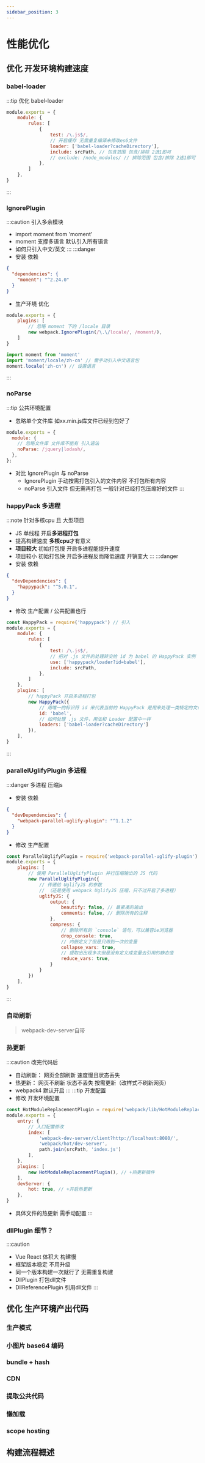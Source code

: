 ```yaml
---
sidebar_position: 3
---
```


# 性能优化
## 优化 开发环境构建速度

### babel-loader
:::tip 优化 babel-loader
```js title='webpack.dev.js' {6,7}
module.exports = {
    module: {
        rules: [
            {
                test: /\.js$/,
                // 开启缓存 无需重复编译未修改es6文件
                loader: ['babel-loader?cacheDirectory'], 
                include: srcPath, // 包含范围 包含/排除 2选1即可
                // exclude: /node_modules/ // 排除范围 包含/排除 2选1即可
            },
        ]
    },
}
```
:::

### IgnorePlugin
:::caution 引入多余模块
- import moment from 'moment'
- moment 支撑多语言 默认引入所有语言
- 如何只引入中文/英文
:::
:::danger
- 安装 依赖
```json title='package.json' {2,3}
{
  "dependencies": {
    "moment": "^2.24.0"
  }
}
```
- 生产环境 优化
```js title='webpack.prod.js'
module.exports = {
    plugins: [
        // 忽略 moment 下的 /locale 目录
        new webpack.IgnorePlugin(/\.\/locale/, /moment/),
    ]
}
```
```js title='xxx.js'
import moment from 'moment'
import 'moment/locale/zh-cn' // 需手动引入中文语言包
moment.locale('zh-cn') // 设置语言
```
:::

### noParse
:::tip 公共环境配置
- 忽略单个文件库 如xx.min.js库文件已经到包好了
```js title='webpack.common.js'
module.exports = {
  module: {
    // 忽略文件库 文件库不能有 引入语法
    noParse: /jquery|lodash/, 
  },
};
```
- 对比 IgnorePlugin 与 noParse
  - IgnorePlugin 手动按需打包引入的文件内容 不打包所有内容
  - noParse 引入文件 但无需再打包 一般针对已经打包压缩好的文件
:::

### happyPack 多进程
:::note 针对多核cpu 且 大型项目
- JS 单线程 开启**多进程打包**
- 提高构建速度 **多核cpu**才有意义
- **项目较大** 初始打包慢 开启多进程能提升速度
- 项目较小 初始打包快 开启多进程反而降低速度 开销变大
:::
:::danger
- 安装 依赖
```json title='package.json'
{
  "devDependencies": {
    "happypack": "^5.0.1",
  }
}
```
- 修改 生产配置 / 公共配置也行
```js title='webpack.prod.js' {1,7,8,14-20}
const HappyPack = require('happypack') // 引入
module.exports = {
    module: {
        rules: [
            {
                test: /\.js$/,
                // 把对 .js 文件的处理转交给 id 为 babel 的 HappyPack 实例
                use: ['happypack/loader?id=babel'],
                include: srcPath,
            },
        ]
    },
    plugins: [
        // happyPack 开启多进程打包
        new HappyPack({
            // 用唯一的标识符 id 来代表当前的 HappyPack 是用来处理一类特定的文件
            id: 'babel',
            // 如何处理 .js 文件，用法和 Loader 配置中一样
            loaders: ['babel-loader?cacheDirectory']
        }),
    ],
}
```
:::

### parallelUglifyPlugin 多进程
:::danger 多进程 压缩js
- 安装 依赖
```json title='package.json'
{
  "devDependencies": {
    "webpack-parallel-uglify-plugin": "^1.1.2"
  }
}
```
- 修改 生产配置
```js title='webpack.prod.js'
const ParallelUglifyPlugin = require('webpack-parallel-uglify-plugin') // 引入
module.exports = {
    plugins: [
        // 使用 ParallelUglifyPlugin 并行压缩输出的 JS 代码
        new ParallelUglifyPlugin({
            // 传递给 UglifyJS 的参数
            // （还是使用 webpack UglifyJS 压缩，只不过开启了多进程）
            uglifyJS: {
                output: {
                    beautify: false, // 最紧凑的输出
                    comments: false, // 删除所有的注释
                },
                compress: {
                    // 删除所有的 `console` 语句，可以兼容ie浏览器
                    drop_console: true,
                    // 内嵌定义了但是只用到一次的变量
                    collapse_vars: true,
                    // 提取出出现多次但是没有定义成变量去引用的静态值
                    reduce_vars: true,
                }
            }
        })
    ],
}
```
:::

### 自动刷新 
>webpack-dev-server自带

### 热更新
:::caution 改完代码后
- 自动刷新： 网页全部刷新 速度慢且状态丢失
- 热更新： 网页不刷新 状态不丢失 按需更新（改样式不刷新网页）
- webpack4 默认开启
:::
:::tip 开发配置
- 修改 开发环境配置
```js title='webpack.dev.js'
const HotModuleReplacementPlugin = require('webpack/lib/HotModuleReplacementPlugin');
module.exports = {
    entry: {
        // 入口配置修改
        index: [
            'webpack-dev-server/client?http://localhost:8080/',
            'webpack/hot/dev-server',
            path.join(srcPath, 'index.js')
        ],
    },
    plugins: [
        new HotModuleReplacementPlugin(), // +热更新插件
    ],
    devServer: {
        hot: true, // +开启热更新
    },
}
```
- 具体文件的热更新 需手动配置
:::

### dllPlugin 细节？
:::caution
- Vue React 体积大 构建慢
- 框架版本稳定 不用升级
- 同一个版本构建一次就行了 无需重复构建
- DllPlugin 打包dll文件
- DllReferencePlugin 引用dll文件
:::

## 优化 生产环境产出代码

### 生产模式

### 小图片 base64 编码

### bundle + hash

### CDN

### 提取公共代码

### 懒加载

### scope hosting

## 构建流程概述

